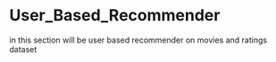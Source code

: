 # User_Based_Recommender
in this section will be user based recommender on movies and ratings dataset

